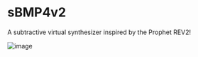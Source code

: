 # sBMP4v2

A subtractive virtual synthesizer inspired by the Prophet REV2!

![image](https://github.com/vberthiaume/sBMP4v2/assets/3721265/f8b8ddeb-9841-4096-9428-8c9c84a3f198)

